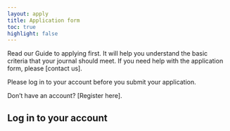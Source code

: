 ```yaml
---
layout: apply
title: Application form
toc: true
highlight: false
---
```


Read our Guide to applying first. It will help you understand the basic criteria that your journal should meet. If you need help with the application form, please [contact us].

Please log in to your account before you submit your application.

Don’t have an account? [Register here].

## Log in to your account
